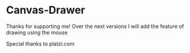 # Canvas-Drawer
Thanks for supporting me!
Over the next versions I will add the feature of drawing using the mouse

Special thanks to platzi.com
